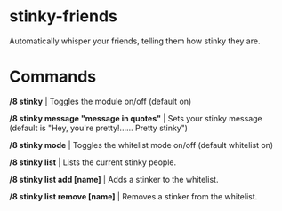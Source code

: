 # stinky-friends

Automatically whisper your friends, telling them how stinky they are.

# Commands

**/8 stinky** | Toggles the module on/off (default on)

**/8 stinky message "message in quotes"** | Sets your stinky message (default is "Hey, you're pretty!...... Pretty stinky")

**/8 stinky mode** | Toggles the whitelist mode on/off (default whitelist on)

**/8 stinky list** | Lists the current stinky people.

**/8 stinky list add [name]** | Adds a stinker to the whitelist.

**/8 stinky list remove [name]** | Removes a stinker from the whitelist.

